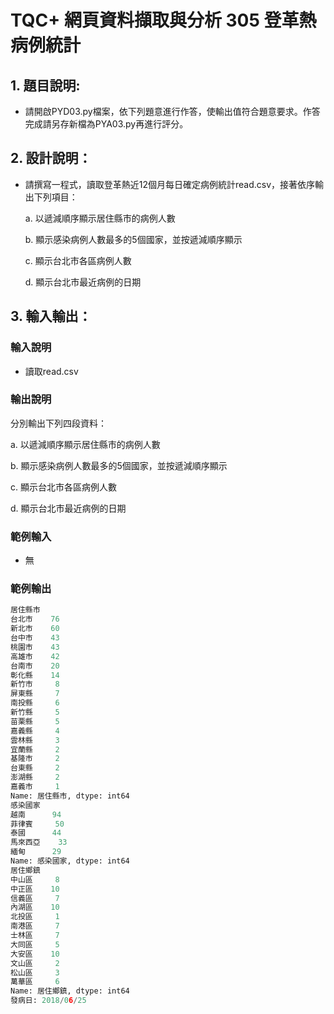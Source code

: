 # TQC+ 網頁資料擷取與分析 305 登革熱病例統計

## 1. 題目說明:
- 請開啟PYD03.py檔案，依下列題意進行作答，使輸出值符合題意要求。作答完成請另存新檔為PYA03.py再進行評分。

## 2. 設計說明：
- 請撰寫一程式，讀取登革熱近12個月每日確定病例統計read.csv，接著依序輸出下列項目：<p>
a. 以遞減順序顯示居住縣市的病例人數<p>
b. 顯示感染病例人數最多的5個國家，並按遞減順序顯示<p>
c. 顯示台北市各區病例人數<p>
d. 顯示台北市最近病例的日期<p>

## 3. 輸入輸出：
### 輸入說明
- 讀取read.csv

### 輸出說明
分別輸出下列四段資料：<p>
a. 以遞減順序顯示居住縣市的病例人數<p>
b. 顯示感染病例人數最多的5個國家，並按遞減順序顯示<p>
c. 顯示台北市各區病例人數<p>
d. 顯示台北市最近病例的日期<p>

### 範例輸入
- 無

### 範例輸出
```python
居住縣市
台北市    76
新北市    60
台中市    43
桃園市    43
高雄市    42
台南市    20
彰化縣    14
新竹市     8
屏東縣     7
南投縣     6
新竹縣     5
苗栗縣     5
嘉義縣     4
雲林縣     3
宜蘭縣     2
基隆市     2
台東縣     2
澎湖縣     2
嘉義市     1
Name: 居住縣市, dtype: int64
感染國家
越南      94
菲律賓     50
泰國      44
馬來西亞    33
緬甸      29
Name: 感染國家, dtype: int64
居住鄉鎮
中山區     8
中正區    10
信義區     7
內湖區    10
北投區     1
南港區     7
士林區     7
大同區     5
大安區    10
文山區     2
松山區     3
萬華區     6
Name: 居住鄉鎮, dtype: int64
發病日: 2018/06/25
```
